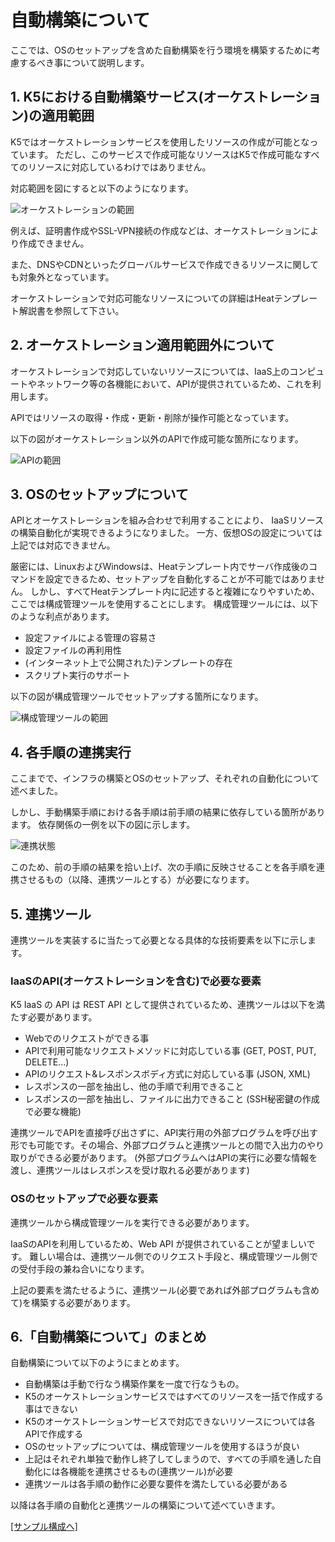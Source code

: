 # 自動構築について

ここでは、OSのセットアップを含めた自動構築を行う環境を構築するために考慮するべき事について説明します。

## 1. K5における自動構築サービス(オーケストレーション)の適用範囲

K5ではオーケストレーションサービスを使用したリソースの作成が可能となっています。
ただし、このサービスで作成可能なリソースはK5で作成可能なすべてのリソースに対応しているわけではありません。

対応範囲を図にすると以下のようになります。

![オーケストレーションの範囲](images/flow-orchestration.png)

例えば、証明書作成やSSL-VPN接続の作成などは、オーケストレーションにより作成できません。

また、DNSやCDNといったグローバルサービスで作成できるリソースに関しても対象外となっています。

オーケストレーションで対応可能なリソースについての詳細はHeatテンプレート解説書を参照して下さい。

## 2. オーケストレーション適用範囲外について

オーケストレーションで対応していないリソースについては、IaaS上のコンピュートやネットワーク等の各機能において、APIが提供されているため、これを利用します。

APIではリソースの取得・作成・更新・削除が操作可能となっています。

以下の図がオーケストレーション以外のAPIで作成可能な箇所になります。

![APIの範囲](images/flow-api.png)

## 3. OSのセットアップについて

APIとオーケストレーションを組み合わせで利用することにより、
IaaSリソースの構築自動化が実現できるようになりました。
一方、仮想OSの設定については上記では対応できません。

厳密には、LinuxおよびWindowsは、Heatテンプレート内でサーバ作成後のコマンドを設定できるため、セットアップを自動化することが不可能ではありません。
しかし、すべてHeatテンプレート内に記述すると複雑になりやすいため、ここでは構成管理ツールを使用することにします。
構成管理ツールには、以下のような利点があります。
- 設定ファイルによる管理の容易さ
- 設定ファイルの再利用性
- (インターネット上で公開された)テンプレートの存在
- スクリプト実行のサポート

以下の図が構成管理ツールでセットアップする箇所になります。

![構成管理ツールの範囲](images/flow-configuration.png)

## 4. 各手順の連携実行

ここまでで、インフラの構築とOSのセットアップ、それぞれの自動化について述べました。

しかし、手動構築手順における各手順は前手順の結果に依存している箇所があります。
依存関係の一例を以下の図に示します。

![連携状態](images/flow-link.png)

このため、前の手順の結果を拾い上げ、次の手順に反映させることを各手順を連携させるもの（以降、連携ツールとする）が必要になります。

## 5. 連携ツール

連携ツールを実装するに当たって必要となる具体的な技術要素を以下に示します。

### IaaSのAPI(オーケストレーションを含む)で必要な要素

K5 IaaS の API は REST API として提供されているため、連携ツールは以下を満たす必要があります。
- Webでのリクエストができる事
- APIで利用可能なリクエストメソッドに対応している事 (GET, POST, PUT, DELETE...)
- APIのリクエスト&レスポンスボディ方式に対応している事 (JSON, XML)
- レスポンスの一部を抽出し、他の手順で利用できること
- レスポンスの一部を抽出し、ファイルに出力できること (SSH秘密鍵の作成で必要な機能)

連携ツールでAPIを直接呼び出さずに、API実行用の外部プログラムを呼び出す形でも可能です。その場合、外部プログラムと連携ツールとの間で入出力のやり取りができる必要があります。
(外部プログラムへはAPIの実行に必要な情報を渡し、連携ツールはレスポンスを受け取れる必要があります)

### OSのセットアップで必要な要素

連携ツールから構成管理ツールを実行できる必要があります。

IaaSのAPIを利用しているため、Web API が提供されていることが望ましいです。
難しい場合は、連携ツール側でのリクエスト手段と、構成管理ツール側での受付手段の兼ね合いになります。

上記の要素を満たせるように、連携ツール(必要であれば外部プログラムも含めて)を構築する必要があります。

## 6.「自動構築について」のまとめ

自動構築について以下のようにまとめます。

- 自動構築は手動で行なう構築作業を一度で行なうもの。
- K5のオーケストレーションサービスではすべてのリソースを一括で作成する事はできない
- K5のオーケストレーションサービスで対応できないリソースについては各APIで作成する
- OSのセットアップについては、構成管理ツールを使用するほうが良い
- 上記はそれぞれ単独で動作し終了してしまうので、すべての手順を通した自動化には各機能を連携させるもの(連携ツール)が必要
- 連携ツールは各手順の動作に必要な要件を満たしている必要がある

以降は各手順の自動化と連携ツールの構築について述べていきます。

[\[サンプル構成へ\]](sample-system.md)
